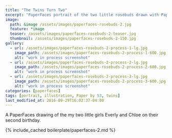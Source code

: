 ```yaml
---
title: "The Twins Turn Two"
excerpt: "PaperFaces portrait of the two little rosebuds drawn with Paper by 53 on an iPad."
image: 
  path: &image /assets/images/paperfaces-rosebuds-2.jpg 
  feature: *image
  teaser: /assets/images/paperfaces-rosebuds-2-teaser.jpg
  thumbnail: /assets/images/paperfaces-rosebuds-2-150.jpg
gallery:
  - url: /assets/images/paperfaces-rosebuds-2-process-1-lg.jpg
    image_path: /assets/images/paperfaces-rosebuds-2-process-1-600.jpg
    alt: "work in process screenshot"
  - url: /assets/images/paperfaces-rosebuds-2-process-2-lg.jpg
    image_path: /assets/images/paperfaces-rosebuds-2-process-2-600.jpg
    alt: "work in process screenshot"
  - url: /assets/images/paperfaces-rosebuds-2-process-3-lg.jpg
    image_path: /assets/images/paperfaces-rosebuds-2-process-3-600.jpg
    alt: "work in process screenshot"
categories: [paperfaces]
tags: [portrait, illustration, Paper by 53, twins]
last_modified_at: 2016-09-29T16:02:37-04:00
---
```


A PaperFaces drawing of the my two little girls Everly and Chloe on their second birthday.

{% include_cached boilerplate/paperfaces-2.md %}

